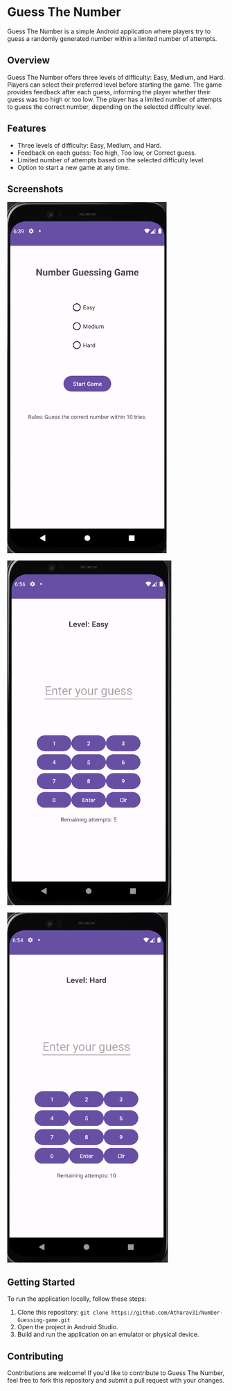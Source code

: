 # Guess The Number

Guess The Number is a simple Android application where players try to guess a randomly generated number within a limited number of attempts.

## Overview

Guess The Number offers three levels of difficulty: Easy, Medium, and Hard. Players can select their preferred level before starting the game. The game provides feedback after each guess, informing the player whether their guess was too high or too low. The player has a limited number of attempts to guess the correct number, depending on the selected difficulty level.

## Features

- Three levels of difficulty: Easy, Medium, and Hard.
- Feedback on each guess: Too high, Too low, or Correct guess.
- Limited number of attempts based on the selected difficulty level.
- Option to start a new game at any time.

## Screenshots
![Screenshot](images/img1)

![Screenshot](images/imgeasy.png)

![Screenshot](images/imghard.png)

## Getting Started

To run the application locally, follow these steps:

1. Clone this repository: `git clone https://github.com/Atharav31/Number-Guessing-game.git`
2. Open the project in Android Studio.
3. Build and run the application on an emulator or physical device.

## Contributing

Contributions are welcome! If you'd like to contribute to Guess The Number, feel free to fork this repository and submit a pull request with your changes.

